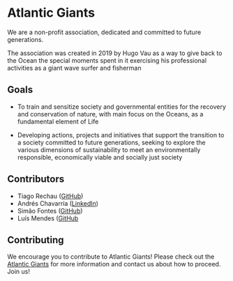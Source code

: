 [atlantic-giants]: https://www.atlanticgiants.org/
#  Atlantic Giants

We are a non-profit association, dedicated and committed to future generations.

The association was created in 2019 by Hugo Vau as a way to give back to the Ocean the special moments spent in it exercising his professional activities as a giant wave surfer and fisherman

## Goals

- To train and sensitize society and governmental entities for the recovery and conservation of nature, with main focus on the Oceans, as a fundamental element of Life

- Developing actions, projects and initiatives that support the transition to a society committed to future generations, seeking to explore the various dimensions of sustainability to meet an environmentally responsible, economically viable and socially just society

## Contributors

- Tiago Rechau ([GitHub](https://github.com/TiagoRechau))
- Andrés Chavarría ([LinkedIn](https://www.linkedin.com/in/afchavarria/))
- Simão Fontes ([GitHub](https://github.com/sfontes))
- Luís Mendes ([GitHub]([https://github.com/lmmendes])

## Contributing

We encourage you to contribute to Atlantic Giants! Please check out the [Atlantic Giants][atlantic-giants] for more information and contact us about how to proceed. Join us!
